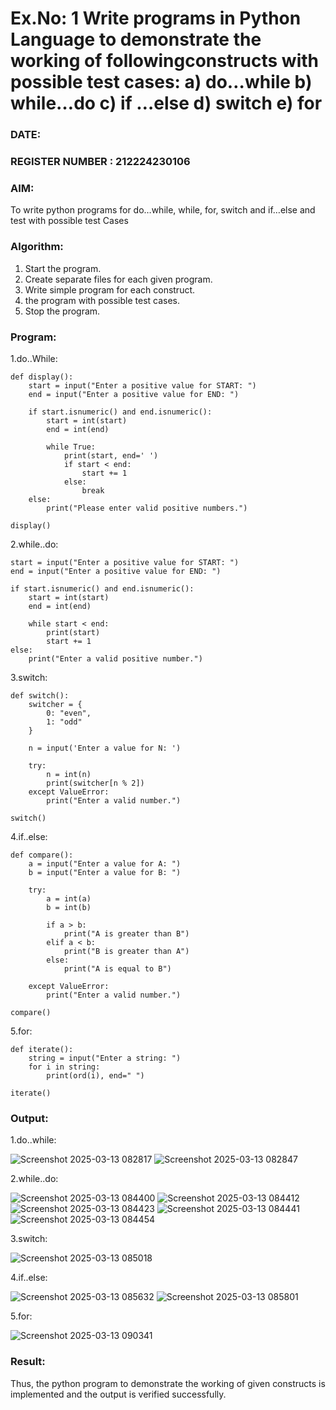 # Ex.No: 1 Write programs in Python Language to demonstrate the working of followingconstructs with possible test cases: a) do…while b) while…do c) if …else d) switch e) for 

### DATE:                                                                            
### REGISTER NUMBER : 212224230106

### AIM:  
To write python programs for do…while, while, for, switch and if…else and test with possible test 
Cases 

### Algorithm:
1. Start the program.
2. Create separate files for each given program.
3. Write simple program for each construct.
4.  the program with possible test cases.
5. Stop the program.
### Program:

1.do..While:
```
def display():
    start = input("Enter a positive value for START: ")
    end = input("Enter a positive value for END: ")
    
    if start.isnumeric() and end.isnumeric():
        start = int(start)
        end = int(end)
        
        while True:
            print(start, end=' ')
            if start < end:
                start += 1
            else:
                break
    else:
        print("Please enter valid positive numbers.")

display()
```
2.while..do:
```
start = input("Enter a positive value for START: ")
end = input("Enter a positive value for END: ")

if start.isnumeric() and end.isnumeric():
    start = int(start)
    end = int(end)
    
    while start < end:
        print(start)
        start += 1
else:
    print("Enter a valid positive number.")
```
3.switch:
```
def switch():
    switcher = {
        0: "even",
        1: "odd"
    }
    
    n = input('Enter a value for N: ')
    
    try:
        n = int(n)
        print(switcher[n % 2])
    except ValueError:
        print("Enter a valid number.")

switch()
```
4.if..else:
```
def compare():
    a = input("Enter a value for A: ")
    b = input("Enter a value for B: ")
    
    try:
        a = int(a)
        b = int(b)
        
        if a > b:
            print("A is greater than B")
        elif a < b:
            print("B is greater than A")
        else:
            print("A is equal to B")
    
    except ValueError:
        print("Enter a valid number.")
        
compare()
```
5.for:
```
def iterate():
    string = input("Enter a string: ")
    for i in string:
        print(ord(i), end=" ")

iterate()
```


### Output:

1.do..while:

![Screenshot 2025-03-13 082817](https://github.com/user-attachments/assets/c3984f1a-6f62-4f12-bd6a-615989d357c2)
![Screenshot 2025-03-13 082847](https://github.com/user-attachments/assets/21fcf46c-a261-419c-acfd-545f93f9651e)

2.while..do:

![Screenshot 2025-03-13 084400](https://github.com/user-attachments/assets/ad000931-7ed5-4f67-9d6b-e02fc934f197)
![Screenshot 2025-03-13 084412](https://github.com/user-attachments/assets/e27ef1e2-04e4-43e5-9c09-7832a4d2c951)
![Screenshot 2025-03-13 084423](https://github.com/user-attachments/assets/5dba9dc3-692e-4cca-b7ed-a5dcbea7945c)
![Screenshot 2025-03-13 084441](https://github.com/user-attachments/assets/903a39bc-533b-48ee-b0de-68bca710ed6e)
![Screenshot 2025-03-13 084454](https://github.com/user-attachments/assets/bfa9ec86-dfd9-4091-a4d5-ef205d095d9b)

3.switch:

![Screenshot 2025-03-13 085018](https://github.com/user-attachments/assets/0413fa88-526f-40b3-9cf6-3c93827d4c79)

4.if..else:

![Screenshot 2025-03-13 085632](https://github.com/user-attachments/assets/ac988cdf-96d5-4066-bc95-887a803e3e74)
![Screenshot 2025-03-13 085801](https://github.com/user-attachments/assets/3f26b3cd-e174-4a1d-8bda-d2ab4317121a)

5.for:

![Screenshot 2025-03-13 090341](https://github.com/user-attachments/assets/a7702b9f-2ab9-468a-b2ba-5c4f81f0bd18)


### Result:
Thus, the python program to demonstrate the working of given constructs is implemented and the output is verified successfully.


